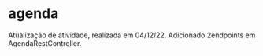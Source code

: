 # agenda
Atualização de atividade, realizada em 04/12/22.
Adicionado 2endpoints em AgendaRestController.
